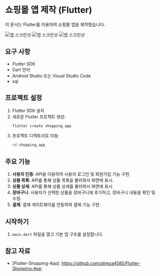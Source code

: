 # 쇼핑몰 앱 제작 (Flutter)

이 문서는 Flutter를 이용하여 쇼핑몰 앱을 제작했습니다.

![앱 스크린샷](images/01.jpg)
![앱 스크린샷](images/02.jpg)
![앱 스크린샷](images/03.jpg)

## 요구 사항

- Flutter SDK
- Dart 언어
- Android Studio 또는 Visual Studio Code
- sql

## 프로젝트 설정

1. Flutter SDK 설치
2. 새로운 Flutter 프로젝트 생성:
   ```bash
   flutter create shopping_app
   ```
3. 프로젝트 디렉토리로 이동:
   ```bash
   cd shopping_app
   ```

## 주요 기능

1. **사용자 인증**: API을 이용하여 사용자 로그인 및 회원가입 기능 구현.
2. **상품 목록**: API를 통해 상품 목록을 불러와서 화면에 표시.
3. **상품 상세**: API를 통해 상품 상세를 불러와서 화면에 표시
4. **장바구니**: 사용자가 선택한 상품을 장바구니에 추가하고, 장바구니 내용을 확인 및 수정.
5. **결제**: 결제 게이트웨이를 연동하여 결제 기능 구현.


## 시작하기

1. `main.dart` 파일을 열고 기본 앱 구조를 설정합니다.

## 참고 자료

- [Flutter-Shopping-App] :https://github.com/alireza4585/Flutter-Shopping-App


